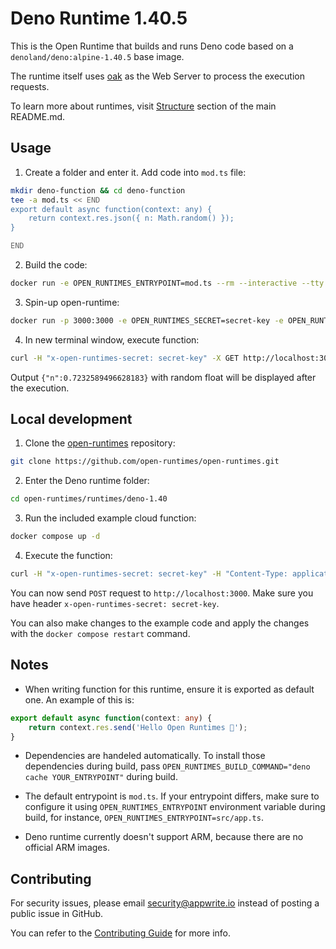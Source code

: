 # Deno Runtime 1.40.5

This is the Open Runtime that builds and runs Deno code based on a `denoland/deno:alpine-1.40.5` base image. 

The runtime itself uses [oak](https://deno.land/x/oak@v10.6.0) as the Web Server to process the execution requests.

To learn more about runtimes, visit [Structure](https://github.com/open-runtimes/open-runtimes#structure) section of the main README.md.

## Usage

1. Create a folder and enter it. Add code into `mod.ts` file:

```bash
mkdir deno-function && cd deno-function
tee -a mod.ts << END
export default async function(context: any) {
    return context.res.json({ n: Math.random() });
}

END

```

2. Build the code:

```bash
docker run -e OPEN_RUNTIMES_ENTRYPOINT=mod.ts --rm --interactive --tty --volume $PWD:/mnt/code openruntimes/deno:v3-1.40 sh helpers/build.sh
```

3. Spin-up open-runtime:

```bash
docker run -p 3000:3000 -e OPEN_RUNTIMES_SECRET=secret-key -e OPEN_RUNTIMES_ENTRYPOINT=mod.ts --rm --interactive --tty --volume $PWD/code.tar.gz:/mnt/code/code.tar.gz:ro openruntimes/deno:v3-1.40 sh helpers/start.sh "denon run --allow-net --allow-write --allow-read --allow-env src/server.ts"
```

4. In new terminal window, execute function:

```bash
curl -H "x-open-runtimes-secret: secret-key" -X GET http://localhost:3000/
```

Output `{"n":0.7232589496628183}` with random float will be displayed after the execution.

## Local development

1. Clone the [open-runtimes](https://github.com/open-runtimes/open-runtimes) repository:

```bash
git clone https://github.com/open-runtimes/open-runtimes.git
```

2. Enter the Deno runtime folder:

```bash
cd open-runtimes/runtimes/deno-1.40
```

3. Run the included example cloud function:

```bash
docker compose up -d
```

4. Execute the function:

```bash
curl -H "x-open-runtimes-secret: secret-key" -H "Content-Type: application/json" -X POST http://localhost:3000/ -d '{"id": "4"}'
```

You can now send `POST` request to `http://localhost:3000`. Make sure you have header `x-open-runtimes-secret: secret-key`.

You can also make changes to the example code and apply the changes with the `docker compose restart` command.

## Notes

- When writing function for this runtime, ensure it is exported as default one. An example of this is:

```typescript
export default async function(context: any) {
    return context.res.send('Hello Open Runtimes 👋');
}
```

- Dependencies are handeled automatically. To install those dependencies during build, pass `OPEN_RUNTIMES_BUILD_COMMAND="deno cache YOUR_ENTRYPOINT"` during build.

- The default entrypoint is `mod.ts`. If your entrypoint differs, make sure to configure it using `OPEN_RUNTIMES_ENTRYPOINT` environment variable during build, for instance, `OPEN_RUNTIMES_ENTRYPOINT=src/app.ts`.

- Deno runtime currently doesn't support ARM, because there are no official ARM images.

## Contributing

For security issues, please email security@appwrite.io instead of posting a public issue in GitHub.

You can refer to the [Contributing Guide](https://github.com/open-runtimes/open-runtimes/blob/main/CONTRIBUTING.md) for more info.
